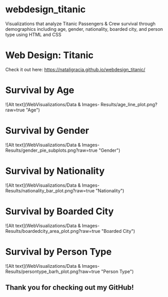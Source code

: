 # webdesign_titanic
Visualizations that analyze Titanic Passengers & Crew survival through demographics including age, gender, nationality, boarded city, and person type using HTML and CSS

# Web Design: Titanic
Check it out here: https://nataligracia.github.io/webdesign_titanic/

# Survival by Age
![Alt text](WebVisualizations/Data & Images- Results/age_line_plot.png?raw=true "Age")

# Survival by Gender
![Alt text](WebVisualizations/Data & Images- Results/gender_pie_subplots.png?raw=true "Gender")

# Survival by Nationality
![Alt text](WebVisualizations/Data & Images- Results/nationality_bar_plot.png?raw=true "Nationality")

# Survival by Boarded City
![Alt text](WebVisualizations/Data & Images- Results/boardedcity_area_plot.png?raw=true "Boarded City")

# Survival by Person Type
![Alt text](WebVisualizations/Data & Images- Results/persontype_barh_plot.png?raw=true "Person Type")

## Thank you for checking out my GitHub!

